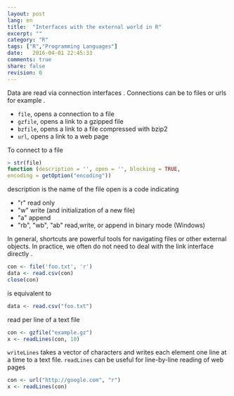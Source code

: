 ```yaml
---
layout: post
lang: en
title:  "Interfaces with the external world in R"
excerpt: ""
category: "R" 
tags: ["R","Programming Languages"]
date:   2016-04-01 22:45:33
comments: true
share: false
revision: 0
---
```


Data are read via connection interfaces . Connections can be to files or urls for example .

* `file`, opens a connection to a file
* `gzfile`, opens a link to a gzipped file
* `bzfile`, opens a link to a file compressed with bzip2
* `url`, opens a link to a web page

To connect to a file

```r
> str(file)
function (description = '', open = '', blocking = TRUE,
encoding = getOption("encoding"))
```

description is the name of the file open is a code indicating

* "r" read only
* "w" write (and initialization of a new file)
* "a" append
* "rb", "wb", "ab" read,write, or append in binary mode (Windows)


In general, shortcuts are powerful tools for navigating files or other external objects. 
In practice, we often do not need to deal with the link interface directly .

```r
con <- file('foo.txt', 'r')
data <- read.csv(con)
close(con)
```

is equivalent to

```r
data <- read.csv("foo.txt")
```

read per line of a text file

```r
con <- gzfile("example.gz")
x <- readLines(con, 10)
```

`writeLines` takes a vector of characters and writes each element one line at a time to a text file.
`readLines` can be useful for line-by-line reading of web pages

```r
con <- url("http://google.com", "r")
x <- readLines(con)
```


